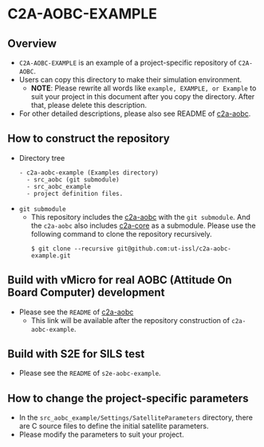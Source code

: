 # C2A-AOBC-EXAMPLE

## Overview

- `C2A-AOBC-EXAMPLE` is an example of a project-specific repository of `C2A-AOBC`.
- Users can copy this directory to make their simulation environment.
  - **NOTE**: Please rewrite all words like `example, EXAMPLE, or Example` to suit your project in this document after you copy the directory. After that, please delete this description.
- For other detailed descriptions, please also see README of [c2a-aobc](https://github.com/ut-issl/c2a-aobc).

## How to construct the repository

- Directory tree
  ```
  - c2a-aobc-example (Examples directory)
    - src_aobc (git submodule)
    - src_aobc_example
    - project definition files.
  ```
- `git submodule`
  - This repository includes the [c2a-aobc](https://github.com/ut-issl/c2a-aobc) with the `git submodule`. And the `c2a-aobc` also includes [c2a-core](https://github.com/ut-issl/c2a-core) as a submodule. Please use the following command to clone the repository recursively.
    ```
    $ git clone --recursive git@github.com:ut-issl/c2a-aobc-example.git
    ```
## Build with vMicro for real AOBC (Attitude On Board Computer) development

- Please see the `README` of [c2a-aobc](./src_aobc/README.md)
  - This link will be available after the repository construction of `c2a-aobc-example`.

## Build with S2E for SILS test

- Please see the `README` of `s2e-aobc-example`.

## How to change the project-specific parameters

- In the `src_aobc_example/Settings/SatelliteParameters` directory, there are C source files to define the initial satellite parameters.
- Please modify the parameters to suit your project.
